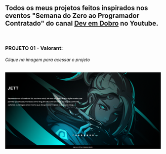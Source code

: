 ## Todos os meus projetos feitos inspirados nos eventos "Semana do Zero ao Programador Contratado" do canal [Dev em Dobro](https://www.youtube.com/@DevemDobro) no Youtube.
<br>

### PROJETO 01 - Valorant:
###### Clique na imagem para acessar o projeto
[<img src="./projeto-01/src/images/projeto01-readme.png">](https://fantelmi.github.io/projetos-szpc/projeto-01/index.html)
